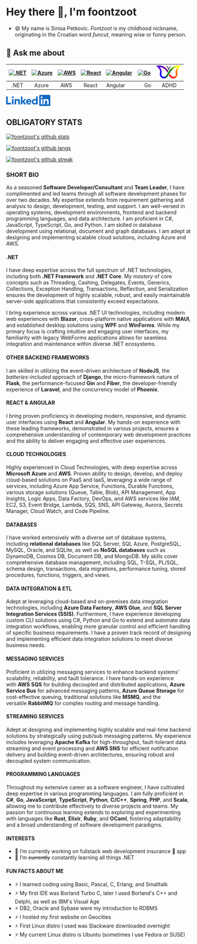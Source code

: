 # Hey there 👋, I'm foontzoot

- 😄 My name is Sinisa Petkovic. *Fontzoot* is my childhood nickname, originating in the Croatian word *funcut*, meaning wise or funny person.

## 💬 Ask me about

| [![.NET](https://skillicons.dev/icons?i=dotnet)](https://dot.net) | [![Azure](https://skillicons.dev/icons?i=azure)](https://azure.microsoft.com) | [![AWS](https://skillicons.dev/icons?i=aws)](https://azure.microsoft.com) | [![React](https://skillicons.dev/icons?i=react)](https://react.dev/) | [![Angular](https://skillicons.dev/icons?i=angular)](https://react.dev/) | [![Go](https://skillicons.dev/icons?i=go)](https://dot.net) | [![ADHD](assets/adhd.png)](https://en.wikipedia.org/wiki/Attention_deficit_hyperactivity_disorder) |
|-----|-----|-----|-----|-----|-----|-----|
| &nbsp; .NET | &nbsp; Azure | &nbsp; AWS | &nbsp; React | Angular | &nbsp; &nbsp; &nbsp;Go | &nbsp; &nbsp; ADHD |

<!--
**foontzoot/foontzoot** is a ✨ _special_ ✨ repository because its `README.md` (this file) appears on your GitHub profile.
-->

[![LinkedIn](/assets/linked-in.png)](https://www.linkedin.com/in/sinisa-petkovic-b704034/)

## OBLIGATORY STATS

[![foontzoot's github stats](https://github-readme-stats.vercel.app/api?username=foontzoot&show_icons=true&theme=onedark&show)](https://sinisapetkovic.com)

[![foontzoot's github langs](https://github-readme-stats.vercel.app/api/top-langs?username=foontzoot&theme=onedark&show_icons=true&layout=compact)](https://github.com/foontzoot/github-readme-stats)

[![foontzoot's github streak](https://github-readme-streak-stats.herokuapp.com?user=foontzoot&theme=onedark&mode=weekly&card_width=525)](https://git.io/streak-stats)

### SHORT BIO

As a seasoned **Software Developer/Consultant** and **Team Leader**, I have complimented and led teams through all software development phases for over two decades. My expertise extends from requirement gathering and analysis to design, development, testing, and support. I am well-versed in operating systems, development environments, frontend and backend programming languages, and data architecture.
I am proficient in C#, JavaScript, TypeScript, Go, and Python. I am skilled in database development using relational, document and graph databases. I am adept at designing and implementing scalable cloud solutions, including Azure and AWS.

#### .NET

I have deep expertise across the full spectrum of .NET technologies, including both **.NET Framework** and **.NET Core**. My *mastery* of core concepts such as Threading, Cashing, Delegates, Events, Generics, Collections, Exception Handling, Transactions, Reflection, and Serialization ensures the development of highly scalable, robust, and easily maintainable server-side applications that consistently exceed expectations.

I bring experience across various .NET UI technologies, including modern web experiences with **Blazor**, cross-platform native applications with **MAUI**, and established desktop solutions using **WPF** and **WinForms**. While my primary focus is crafting intuitive and engaging user interfaces, my familiarity with legacy WebForms applications allows for seamless integration and maintenance within diverse .NET ecosystems.

#### OTHER BACKEND FRAMEWORKS

I am skilled in utilizing the event-driven architecture of **NodeJS**, the *batteries-included* approach of **Django**, the micro-framework nature of **Flask**, the performance-focused **Gin** and **Fiber**, the developer-friendly experience of **Laravel**, and the concurrency model of **Phoenix**.

#### REACT & ANGULAR

I bring proven proficiency in developing modern, responsive, and dynamic user interfaces using **React** and **Angular**. My hands-on experience with these leading frameworks, demonstrated in various projects, ensures a comprehensive understanding of contemporary web development practices and the ability to deliver engaging and effective user experiences.

#### CLOUD TECHNOLOGIES

Highly experienced in Cloud Technologies, with deep expertise across **Microsoft Azure** and **AWS**. Proven ability to design, develop, and deploy cloud-based solutions on PaaS and IaaS, leveraging a wide range of services, including Azure App Service, Functions, Durable Functions, various storage solutions (Queue, Table, Blob), API Management, App Insights, Logic Apps, Data Factory, DevOps, and AWS services like IAM, EC2, S3, Event Bridge, Lambda, SQS, SNS, API Gateway, Aurora, Secrets Manager, Cloud Watch, and Code Pipeline.

#### DATABASES

I have worked extensively with a diverse set of database systems, including **relational databases** like SQL Server, SQL Azure, PostgreSQL, MySQL, Oracle, and SQLite, as well as **NoSQL databases** such as DynamoDB, Cosmos DB, Document DB, and MongoDB. My skills cover comprehensive database management, including SQL, T-SQL, PL/SQL, schema design, transactions, data migrations, performance tuning, stored procedures, functions, triggers, and views.

#### DATA INTEGRATION & ETL

Adept at leveraging cloud-based and on-premises data integration technologies, including **Azure Data Factory**, **AWS Glue**, and **SQL Server Integration Services (SSIS)**. Furthermore, I have experience developing custom CLI solutions using C#, Python and Go to extend and automate data integration workflows, enabling more granular control and efficient handling of specific business requirements. I have a proven track record of designing and implementing efficient data integration solutions to meet diverse business needs.

#### MESSAGING SERVICES

Proficient in utilizing messaging services to enhance backend systems' scalability, reliability, and fault tolerance. I have hands-on experience with **AWS SQS** for building decoupled and distributed applications, **Azure Service Bus** for advanced messaging patterns, **Azure Queue Storage** for cost-effective queuing, traditional solutions like **MSMQ**, and the versatile **RabbitMQ** for complex routing and message handling.

#### STREAMING SERVICES

Adept at designing and implementing highly scalable and real-time backend solutions by strategically using pub/sub messaging patterns. My experience includes leveraging **Apache Kafka** for high-throughput, fault-tolerant data streaming and event processing and **AWS SNS** for efficient notification delivery and building event-driven architectures, ensuring robust and decoupled system communication.

#### PROGRAMMING LANGUAGES

Throughout my extensive career as a software engineer, I have cultivated deep expertise in various programming languages. I am fully proficient in **C#**, **Go**, **JavaScxript**, **TypeScript**, **Python**, **C/C++**, **Spring**, **PHP**, and **Scala**, allowing me to contribute effectively to diverse projects and teams. My passion for continuous learning extends to exploring and experimenting with languages like **Rust**, **Elixir**, **Ruby**, and **OCaml**, fostering adaptability and a broad understanding of software development paradigms.

#### INTERESTS

- 🔭 I’m currently working on fullstack web development insurance 🤦 app
- 🌱 I’m ~~currently~~ constantly learning all things .NET

#### FUN FACTS ABOUT ME

- ⚡ I learned coding using Basic, Pascal, C, Erlang, and Smalltalk
- ⚡ My first IDE was Borland Turbo C, later I used Borland's C++ and Delphi, as well as IBM's Visual Age
- ⚡ DB2, Oracle and Sybase were my introduction to RDBMS
- ⚡ I hosted my first website on Geocities
- ⚡ First Linux distro I used was Slackware downloaded overnight
- ⚡ My current Linux distro is Ubuntu (sometimes I use Fedora or SUSE)

<!--
Here are some ideas to get you started:

- 🔭 I’m currently working on ...
- 🌱 I’m currently learning ...
- 👯 I’m looking to collaborate on ...
- 🤔 I’m looking for help with ...
- 💬 Ask me about ...
- 📫 How to reach me: ...
- 😄 Pronouns: ...
- ⚡ Fun fact: ...
-->
